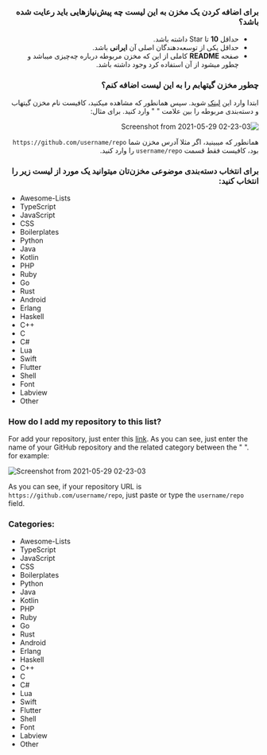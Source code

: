 <div dir='rtl'>
 
### برای اضافه کردن یک مخزن به این لیست چه پیش‌نیاز‌هایی باید رعایت شده باشد؟
 
- حداقل **10** تا Star داشته باشد.
- حداقل یکی از توسعه‌دهندگان اصلی آن **ایرانی** باشد.
- صفحه **README** کاملی از این که مخزن مربوطه درباره چه‌چیزی میباشد و چطور میشود از آن استفاده کرد وجود داشته باشد.

 ### چطور مخزن گیتهابم را به این لیست اضافه کنم؟

 ابتدا وارد این [لینک](https://github.com/mohebifar/made-in-iran/issues/new?assignees=amirbagh75%2C+mohebifar%2C+mamal72&labels=add&template=CONTENT_CONTRIBUTE_TEMPLATE.md&title=Add+a+new+repository) شوید.
سپس همانطور که مشاهده میکنید، کافیست نام مخزن گیتهاب و دسته‌بندی مربوطه را بین علامت " " وارد کنید. برای مثال:

![Screenshot from 2021-05-29 02-23-03](https://user-images.githubusercontent.com/21690865/120045287-dfbd1a80-c024-11eb-9ebf-61ddb968d114.png)
 
 همانطور که میبینید، اگر مثلا آدرس مخزن شما `https://github.com/username/repo` بود، کافیست فقط قسمت `username/repo` را وارد کنید.
  
### برای انتخاب دسته‌بندی موضوعی مخزن‌تان میتوانید یک مورد از لیست زیر را انتخاب کنید:
  
</div>

 - Awesome-Lists
 - TypeScript
 - JavaScript
 - CSS
 - Boilerplates
 - Python
 - Java
 - Kotlin
 - PHP
 - Ruby
 - Go
 - Rust
 - Android
 - Erlang
 - Haskell
 - C++
 - C
 - C#
 - Lua
 - Swift
 - Flutter
 - Shell
 - Font
 - Labview
 - Other
  
### How do I add my repository to this list?

For add your repository, just enter this [link](https://github.com/mohebifar/made-in-iran/issues/new?assignees=amirbagh75%2C+mohebifar%2C+mamal72&labels=add&template=CONTENT_CONTRIBUTE_TEMPLATE.md&title=Add+a+new+repository). As you can see, just enter the name of your GitHub repository and the related category between the " ". for example: 

![Screenshot from 2021-05-29 02-23-03](https://user-images.githubusercontent.com/21690865/120045287-dfbd1a80-c024-11eb-9ebf-61ddb968d114.png)

As you can see, if your repository URL is `https://github.com/username/repo`, just paste or type the `username/repo` field. 

### Categories:

 - Awesome-Lists
 - TypeScript
 - JavaScript
 - CSS
 - Boilerplates
 - Python
 - Java
 - Kotlin
 - PHP
 - Ruby
 - Go
 - Rust
 - Android
 - Erlang
 - Haskell
 - C++
 - C
 - C#
 - Lua
 - Swift
 - Flutter
 - Shell
 - Font
 - Labview
 - Other
